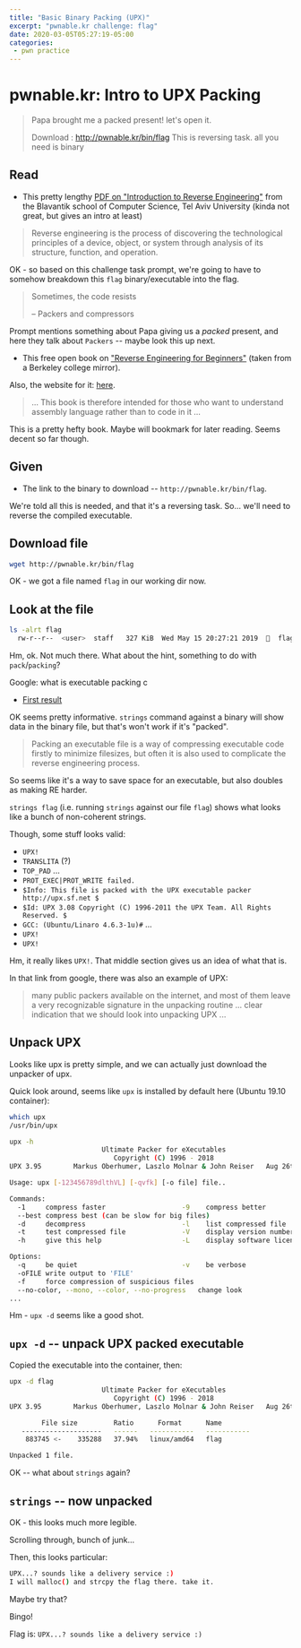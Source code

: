 ```yaml
---
title: "Basic Binary Packing (UPX)"
excerpt: "pwnable.kr challenge: flag"
date: 2020-03-05T05:27:19-05:00
categories:
 - pwn practice
---
```


# pwnable.kr: Intro to UPX Packing

> Papa brought me a packed present! let's open it.
>
> Download : http://pwnable.kr/bin/flag
> This is reversing task. all you need is binary

## Read
* This pretty lengthy [PDF on "Introduction to Reverse Engineering"](https://www.cs.tau.ac.il/~tromer/courses/infosec11/lecture9.pdf) from the Blavantik school of Computer Science, Tel Aviv University (kinda not great, but gives an intro at least)

> Reverse engineering is the process of discovering the technological principles of a device, object, or system through analysis of its structure, function, and operation.

OK - so based on this challenge task prompt, we're going to have to somehow breakdown this `flag` binary/executable into the flag.

> Sometimes, the code resists
>
> – Packers and compressors

Prompt mentions something about Papa giving us a _packed_ present, and here they talk about `Packers` -- maybe look this up next.


* This free open book on ["Reverse Engineering for Beginners"](https://mirrors.ocf.berkeley.edu/parrot/misc/openbooks/programming/ReverseEngineeringForBeginners.en.pdf) (taken from a Berkeley college mirror).

Also, the website for it: [here](https://beginners.re/).

> ... This book is therefore intended for those who want to understand assembly language rather than to code in it ...

This is a pretty hefty book. Maybe will bookmark for later reading. Seems decent so far though.

## Given
* The link to the binary to download -- `http://pwnable.kr/bin/flag`.

We're told all this is needed, and that it's a reversing task. So... we'll need to reverse the compiled executable.


## Download file

```bash
wget http://pwnable.kr/bin/flag
```

OK - we got a file named `flag` in our working dir now.

## Look at the file

```bash
ls -alrt flag
  rw-r--r--  <user>  staff   327 KiB  Wed May 15 20:27:21 2019    flag
```

Hm, ok. Not much there. What about the hint, something to do with `pack`/`packing`?

Google: what is executable packing c
* [First result](http://yaisb.blogspot.com/2006/07/packed-executables.html)

OK seems pretty informative. `strings` command against a binary will show data in the binary file, but that's won't work if it's "packed".
> Packing an executable file is a way of compressing executable code firstly to minimize filesizes, but often it is also used to complicate the reverse engineering process.

So seems like it's a way to save space for an executable, but also doubles as making RE harder.

`strings flag` (i.e. running `strings` against our file `flag`) shows what looks like a bunch of non-coherent strings.

Though, some stuff looks valid:
* `UPX!`
* `TRANSLITA` (?)
* `TOP_PAD`
...
* `PROT_EXEC|PROT_WRITE failed.`
* `$Info: This file is packed with the UPX executable packer http://upx.sf.net $`
* `$Id: UPX 3.08 Copyright (C) 1996-2011 the UPX Team. All Rights Reserved. $`
* `GCC: (Ubuntu/Linaro 4.6.3-1u)#`
...
* `UPX!`
* `UPX!`

Hm, it really likes `UPX!`. That middle section gives us an idea of what that is.

In that link from google, there was also an example of UPX:
> many public packers available on the internet, and most of them leave a very recognizable signature in the unpacking routine ... clear indication that we should look into unpacking UPX ...

## Unpack UPX

Looks like upx is pretty simple, and we can actually just download the unpacker of upx.

Quick look around, seems like `upx` is installed by default here (Ubuntu 19.10 container):

```bash
which upx
/usr/bin/upx

upx -h
                       Ultimate Packer for eXecutables
                          Copyright (C) 1996 - 2018
UPX 3.95        Markus Oberhumer, Laszlo Molnar & John Reiser   Aug 26th 2018

Usage: upx [-123456789dlthVL] [-qvfk] [-o file] file..

Commands:
  -1     compress faster                   -9    compress better
  --best compress best (can be slow for big files)
  -d     decompress                        -l    list compressed file
  -t     test compressed file              -V    display version number
  -h     give this help                    -L    display software license

Options:
  -q     be quiet                          -v    be verbose
  -oFILE write output to 'FILE'
  -f     force compression of suspicious files
  --no-color, --mono, --color, --no-progress   change look
...
```

Hm - `upx -d` seems like a good shot.

## `upx -d` -- unpack UPX packed executable

Copied the executable into the container, then:

```bash
upx -d flag
                       Ultimate Packer for eXecutables
                          Copyright (C) 1996 - 2018
UPX 3.95        Markus Oberhumer, Laszlo Molnar & John Reiser   Aug 26th 2018

        File size         Ratio      Format      Name
   --------------------   ------   -----------   -----------
    883745 <-    335288   37.94%   linux/amd64   flag

Unpacked 1 file.
```

OK -- what about `strings` again?

## `strings` -- now unpacked

OK - this looks much more legible.

Scrolling through, bunch of junk...

Then, this looks particular:

```bash
UPX...? sounds like a delivery service :)
I will malloc() and strcpy the flag there. take it.
```

Maybe try that?

Bingo!

Flag is: `UPX...? sounds like a delivery service :)`
